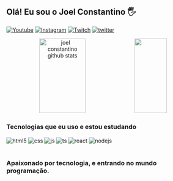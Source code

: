 ## Olá! Eu sou o Joel Constantino 🖐️

[![Youtube](https://img.shields.io/badge/YouTube-FF0000?style=for-the-badge&logo=youtube&logoColor=white)](https://youtube.com/@xj0r3l)
[![Instagram](https://img.shields.io/badge/Instagram-E4405F?style=for-the-badge&logo=instagram&logoColor=white)](https://instagram.com/joelconst)
[![Twitch](https://img.shields.io/badge/Twitch-9146FF?style=for-the-badge&logo=twitch&logoColor=white)](https://twitch.tv/xJ0R3L)
[![twitter](https://img.shields.io/badge/Twitter-1DA1F2?style=for-the-badge&logo=twitter&logoColor=white)](https://twitter.com/J03LConst)


<div align="center">  
  <img width="49%" height="195px" src="https://github-readme-stats.vercel.app/api?username=JoelConst&show_icons=true&count_private=true&hide_border=true&title_color=00bfbf&icon_color=00bfbf&text_color=c9d1d9&bg_color=0d1117" alt="joel constantino github stats" /> 
  <img width="41%" height="195px" src="https://github-readme-stats.vercel.app/api/top-langs/?username=JoelConst&layout=compact&hide_border=true&title_color=00bfbf&text_color=00bfbf&bg_color=0d1117" />
</div>

### Tecnologias que eu uso e estou estudando

<div style="display: inline_block">
  <img align="center" alt="html5" src="https://img.shields.io/badge/HTML5-E34F26?style=for-the-badge&logo=html5&logoColor=white" />
  <img align="center" alt="css" src="https://img.shields.io/badge/CSS3-1572B6?style=for-the-badge&logo=css3&logoColor=white" />
  <img align="center" alt="js" src="https://img.shields.io/badge/JavaScript-F7DF1E?style=for-the-badge&logo=javascript&logoColor=black" />
  <img align="center" alt="ts" src="https://img.shields.io/badge/TypeScript-007ACC?style=for-the-badge&logo=typescript&logoColor=white" />
  <img align="center" alt="react" src="https://img.shields.io/badge/React-20232A?style=for-the-badge&logo=react&logoColor=61DAFB" />
  <img align="center" alt="nodejs" src="https://img.shields.io/badge/Node.js-43853D?style=for-the-badge&logo=node.js&logoColor=white" />
</div><br/>

### Apaixonado por tecnologia, e entrando no mundo programação.
